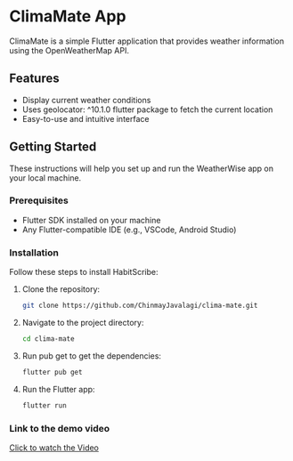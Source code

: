 # ClimaMate App

ClimaMate is a simple Flutter application that provides weather information using the OpenWeatherMap API.
## Features

- Display current weather conditions
- Uses geolocator: ^10.1.0 flutter package to fetch the current location
- Easy-to-use and intuitive interface

## Getting Started

These instructions will help you set up and run the WeatherWise app on your local machine.

### Prerequisites

- Flutter SDK installed on your machine
- Any Flutter-compatible IDE (e.g., VSCode, Android Studio)

### Installation

Follow these steps to install HabitScribe:

1. Clone the repository:
   ```bash
   git clone https://github.com/ChinmayJavalagi/clima-mate.git
   
2. Navigate to the project directory:
   ```bash
   cd clima-mate
   
3. Run pub get to get the dependencies:
   ```bash
   flutter pub get

5. Run the Flutter app:
   ```bash
   flutter run

### Link to the demo video
[Click to watch the Video]([https://drive.google.com/file/d/Your_File_ID/view?usp=sharing](https://drive.google.com/file/d/1vQpqhtgcUte2h1nEA6V0hM_xBMQSRI7u/view)https://drive.google.com/file/d/1vQpqhtgcUte2h1nEA6V0hM_xBMQSRI7u/view)
